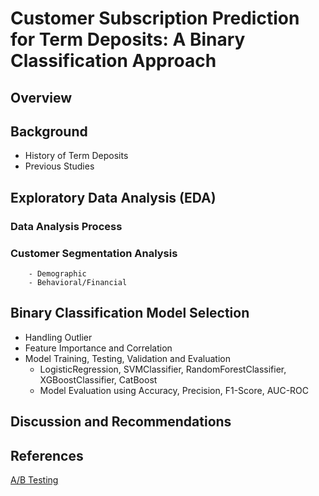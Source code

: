 # Customer Subscription Prediction for Term Deposits: A Binary Classification Approach

## Overview
## Background
   - History of Term Deposits
   - Previous Studies
## Exploratory Data Analysis (EDA)
   ### Data Analysis Process
   ### Customer Segmentation Analysis
        - Demographic
        - Behavioral/Financial 
## Binary Classification Model Selection
   - Handling Outlier
   - Feature Importance and Correlation
   - Model Training, Testing, Validation and Evaluation
        - LogisticRegression, SVMClassifier, RandomForestClassifier, XGBoostClassifier, CatBoost
        - Model Evaluation using Accuracy, Precision, F1-Score, AUC-ROC
##  Discussion and Recommendations
## References
[A/B Testing](https://www.optimizely.com/optimization-glossary/ab-testing/)
